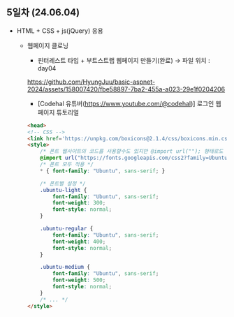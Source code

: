 ## 5일차 (24.06.04)
- HTML + CSS + js(jQuery) 응용
    - 웹페이지 클로닝
        - 핀터레스트 타입 + 부트스트랩 웹페이지 만들기(완료) &rarr; 파일 위치 : day04

        https://github.com/HyungJuu/basic-aspnet-2024/assets/158007420/fbe58897-7ba2-455a-a023-29e1f0204206

        - [Codehal 유튜버(https://www.youtube.com/@codehal)] 로그인 웹페이지 튜토리얼

        ```html
        <head>
        <!-- CSS -->
        <link href='https://unpkg.com/boxicons@2.1.4/css/boxicons.min.css' rel='stylesheet'>
        <style>
            /* 폰트 웹사이트의 코드를 사용할수도 있지만 @import url(""); 형태로도 사용 가능 */
            @import url("https://fonts.googleapis.com/css2?family=Ubuntu:ital,wght@0,300;0,400;0,500;0,700;1,300;1,400;1,500;1,700&display=swap");
            /* 폰트 모두 적용 */
            * { font-family: "Ubuntu", sans-serif; }

            /* 폰트별 설정 */
            .ubuntu-light {
                font-family: "Ubuntu", sans-serif;
                font-weight: 300;
                font-style: normal;
            }

            .ubuntu-regular {
                font-family: "Ubuntu", sans-serif;
                font-weight: 400;
                font-style: normal;
            }

            .ubuntu-medium {
                font-family: "Ubuntu", sans-serif;
                font-weight: 500;
                font-style: normal;
            }
            /* ... */
        </style>
        ```